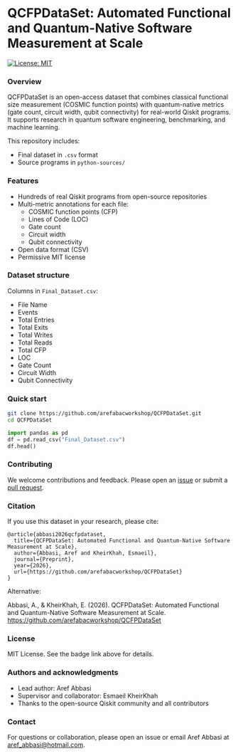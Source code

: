 



# QCFPDataSet: Automated Functional and Quantum-Native Software Measurement at Scale


[![License: MIT](https://img.shields.io/badge/License-MIT-yellow.svg)](https://opensource.org/licenses/MIT)

### Overview

QCFPDataSet is an open-access dataset that combines classical functional size measurement (COSMIC function points) with quantum-native metrics (gate count, circuit width, qubit connectivity) for real-world Qiskit programs. It supports research in quantum software engineering, benchmarking, and machine learning.

This repository includes:
- Final dataset in `.csv` format
- Source programs in `python-sources/`

### Features

- Hundreds of real Qiskit programs from open-source repositories
- Multi-metric annotations for each file:
  - COSMIC function points (CFP)
  - Lines of Code (LOC)
  - Gate count
  - Circuit width
  - Qubit connectivity
- Open data format (CSV)
- Permissive MIT license

### Dataset structure

Columns in `Final_Dataset.csv`:
- File Name
- Events
- Total Entries
- Total Exits
- Total Writes
- Total Reads
- Total CFP
- LOC
- Gate Count
- Circuit Width
- Qubit Connectivity

### Quick start

```bash
git clone https://github.com/arefabacworkshop/QCFPDataSet.git
cd QCFPDataSet
```

```python
import pandas as pd
df = pd.read_csv("Final_Dataset.csv")
df.head()
```

### Contributing

We welcome contributions and feedback. Please open an [issue](https://github.com/arefabacworkshop/QCFPDataSet/issues) or submit a [pull request](https://github.com/arefabacworkshop/QCFPDataSet/pulls).

### Citation

If you use this dataset in your research, please cite:

```
@article{abbasi2026qcfpdataset,
  title={QCFPDataSet: Automated Functional and Quantum-Native Software Measurement at Scale},
  author={Abbasi, Aref and KheirKhah, Esmaeil},
  journal={Preprint},
  year={2026},
  url={https://github.com/arefabacworkshop/QCFPDataSet}
}
```

Alternative:

Abbasi, A., & KheirKhah, E. (2026). QCFPDataSet: Automated Functional and Quantum-Native Software Measurement at Scale. https://github.com/arefabacworkshop/QCFPDataSet

### License

MIT License. See the badge link above for details.

### Authors and acknowledgments

- Lead author: Aref Abbasi
- Supervisor and collaborator: Esmaeil KheirKhah
- Thanks to the open-source Qiskit community and all contributors

### Contact

For questions or collaboration, please open an issue or email Aref Abbasi at aref_abbasi@hotmail.com.
